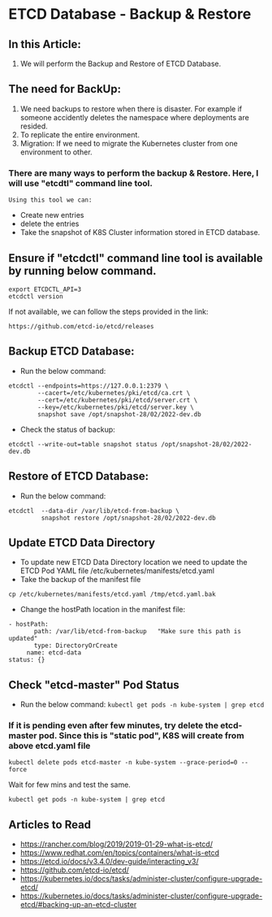 
# ETCD Database - Backup & Restore

## In this Article:

1. We will perform the Backup and Restore of ETCD Database.


## The need for BackUp:

1. We need backups to restore when there is disaster. For example if someone accidently deletes the namespace where deployments are resided.
2. To replicate the entire environment. 
3. Migration: If we need to migrate the Kubernetes cluster from one environment to other. 

### There are many ways to perform the backup & Restore. Here, I will use "etcdtl" command line tool. 
    Using this tool we can:
- Create new entries
- delete the entries
- Take the snapshot of K8S Cluster information stored in ETCD database. 


## Ensure if "etcdctl" command line tool is available by running below command. 

```
export ETCDCTL_API=3
etcdctl version
```
If not available, we can follow the steps provided in the link:

`https://github.com/etcd-io/etcd/releases`

## Backup ETCD Database:

- Run the below command:

```
etcdctl --endpoints=https://127.0.0.1:2379 \
        --cacert=/etc/kubernetes/pki/etcd/ca.crt \
        --cert=/etc/kubernetes/pki/etcd/server.crt \
        --key=/etc/kubernetes/pki/etcd/server.key \
        snapshot save /opt/snapshot-28/02/2022-dev.db
```

- Check the status of backup:

```
etcdctl --write-out=table snapshot status /opt/snapshot-28/02/2022-dev.db
```

## Restore of ETCD Database:

- Run the below command: 

```
etcdctl  --data-dir /var/lib/etcd-from-backup \
         snapshot restore /opt/snapshot-28/02/2022-dev.db
```

## Update ETCD Data Directory

- To update new ETCD Data Directory location we need to update the ETCD Pod YAML file /etc/kubernetes/manifests/etcd.yaml
- Take the backup of the manifest file

`cp /etc/kubernetes/manifests/etcd.yaml /tmp/etcd.yaml.bak`

- Change the hostPath location in the manifest file:

```
- hostPath:
       path: /var/lib/etcd-from-backup   "Make sure this path is updated" 
       type: DirectoryOrCreate
     name: etcd-data
status: {}   
```

## Check "etcd-master" Pod Status

- Run the below command:
`kubectl get pods -n kube-system | grep etcd`

### If it is pending even after few minutes, try delete the etcd-master pod. Since this is "static pod", K8S will create from above etcd.yaml file

`kubectl delete pods etcd-master -n kube-system --grace-period=0 --force`

Wait for few mins and test the same.

`kubectl get pods -n kube-system | grep etcd`

## Articles to Read

- https://rancher.com/blog/2019/2019-01-29-what-is-etcd/
- https://www.redhat.com/en/topics/containers/what-is-etcd
- https://etcd.io/docs/v3.4.0/dev-guide/interacting_v3/
- https://github.com/etcd-io/etcd/
- https://kubernetes.io/docs/tasks/administer-cluster/configure-upgrade-etcd/
- https://kubernetes.io/docs/tasks/administer-cluster/configure-upgrade-etcd/#backing-up-an-etcd-cluster







